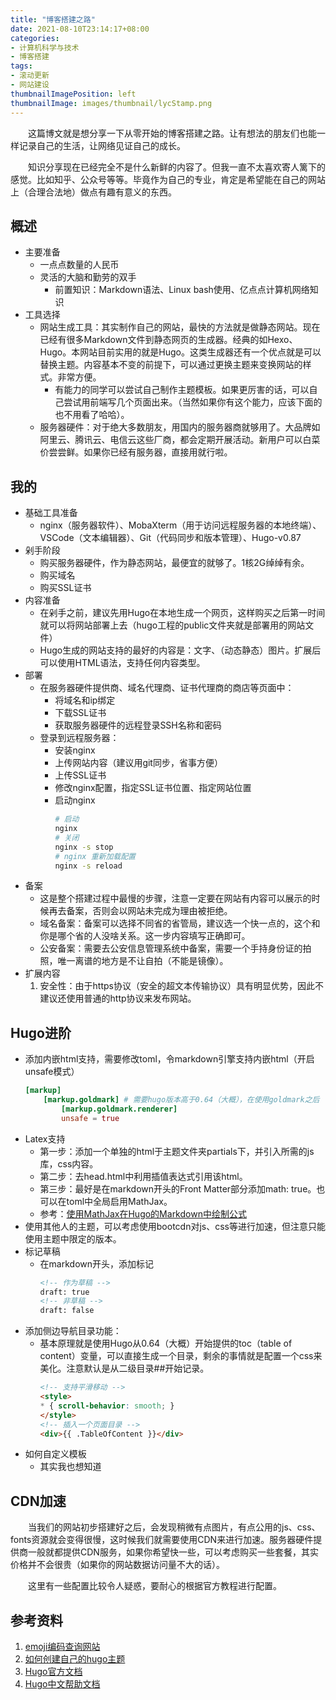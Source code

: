 ```yaml
---
title: "博客搭建之路"
date: 2021-08-10T23:14:17+08:00
categories:
- 计算机科学与技术
- 博客搭建
tags:
- 滚动更新
- 网站建设
thumbnailImagePosition: left
thumbnailImage: images/thumbnail/lycStamp.png
---
```

&emsp;&emsp;这篇博文就是想分享一下从零开始的博客搭建之路。让有想法的朋友们也能一样记录自己的生活，让网络见证自己的成长。
<!--more-->
&emsp;&emsp;知识分享现在已经完全不是什么新鲜的内容了。但我一直不太喜欢寄人篱下的感觉。比如知乎、公众号等等。毕竟作为自己的专业，肯定是希望能在自己的网站上（合理合法地）做点有趣有意义的东西。
## 概述
- 主要准备
    - 一点点数量的人民币
    - 灵活的大脑和勤劳的双手
        - 前置知识：Markdown语法、Linux bash使用、亿点点计算机网络知识
- 工具选择
    - 网站生成工具：其实制作自己的网站，最快的方法就是做静态网站。现在已经有很多Markdown文件到静态网页的生成器。经典的如Hexo、Hugo。本网站目前实用的就是Hugo。这类生成器还有一个优点就是可以替换主题。内容基本不变的前提下，可以通过更换主题来变换网站的样式。非常方便。
        - 有能力的同学可以尝试自己制作主题模板。如果更厉害的话，可以自己尝试用前端写几个页面出来。（当然如果你有这个能力，应该下面的也不用看了哈哈）。
    - 服务器硬件：对于绝大多数朋友，用国内的服务器商就够用了。大品牌如阿里云、腾讯云、电信云这些厂商，都会定期开展活动。新用户可以白菜价尝尝鲜。如果你已经有服务器，直接用就行啦。
## 我的
- 基础工具准备
    - nginx（服务器软件）、MobaXterm（用于访问远程服务器的本地终端）、VSCode（文本编辑器）、Git（代码同步和版本管理）、Hugo-v0.87
- 剁手阶段
    - 购买服务器硬件，作为静态网站，最便宜的就够了。1核2G绰绰有余。
    - 购买域名
    - 购买SSL证书
- 内容准备
    - 在剁手之前，建议先用Hugo在本地生成一个网页，这样购买之后第一时间就可以将网站部署上去（hugo工程的public文件夹就是部署用的网站文件）
    - Hugo生成的网站支持的最好的内容是：文字、（动态静态）图片。扩展后可以使用HTML语法，支持任何内容类型。
- 部署
    - 在服务器硬件提供商、域名代理商、证书代理商的商店等页面中：
        - 将域名和ip绑定 <!-- 查一下绑定时候的几个什么A的区别 -->
        - 下载SSL证书
        - 获取服务器硬件的远程登录SSH名称和密码
    - 登录到远程服务器：
        - 安装nginx
        - 上传网站内容（建议用git同步，省事方便）
        - 上传SSL证书 <!-- 贴一下ssl证书包含的内容 -->
        - 修改nginx配置，指定SSL证书位置、指定网站位置 <!-- 贴一下自己的配置 -->
        - 启动nginx
            ```bash
            # 启动
            nginx
            # 关闭
            nginx -s stop
            # nginx 重新加载配置
            nginx -s reload
            ```
- 备案
    - 这是整个搭建过程中最慢的步骤，注意一定要在网站有内容可以展示的时候再去备案，否则会以网站未完成为理由被拒绝。
    - 域名备案：备案可以选择不同省的省管局，建议选一个快一点的，这个和你是哪个省的人没啥关系。这一步内容填写正确即可。
    - 公安备案：需要去公安信息管理系统中备案，需要一个手持身份证的拍照，唯一离谱的地方是不让自拍（不能是镜像）。
- 扩展内容
    1. 安全性：由于https协议（安全的超文本传输协议）具有明显优势，因此不建议还使用普通的http协议来发布网站。
## Hugo进阶
- 添加内嵌html支持，需要修改toml，令markdown引擎支持内嵌html（开启unsafe模式）
    ```toml
    [markup]
        [markup.goldmark] # 需要hugo版本高于0.64（大概），在使用goldmark之后
            [markup.goldmark.renderer]     
            unsafe = true
    ```
- Latex支持
    - 第一步：添加一个单独的html于主题文件夹partials下，并引入所需的js库，css内容。
    - 第二步：去head.html中利用插值表达式引用该html。
    - 第三步：最好是在markdown开头的Front Matter部分添加math: true。也可以在toml中全局启用MathJax。
    - 参考：[使用MathJax在Hugo的Markdown中绘制公式](https://note.qidong.name/2018/03/hugo-mathjax/)
- 使用其他人的主题，可以考虑使用bootcdn对js、css等进行加速，但注意只能使用主题中限定的版本。
- 标记草稿
    - 在markdown开头，添加标记
        ```md
        <!-- 作为草稿 -->
        draft: true
        <!-- 非草稿 -->
        draft: false
        ```
- 添加侧边导航目录功能：
    - 基本原理就是使用Hugo从0.64（大概）开始提供的toc（table of content）变量，可以直接生成一个目录，剩余的事情就是配置一个css来美化。注意默认是从二级目录##开始记录。
        ```html
        <!-- 支持平滑移动 -->
        <style>
        * { scroll-behavior: smooth; }
        </style>
        <!-- 插入一个页面目录 -->
        <div>{{ .TableOfContent }}</div>
        ```
- 如何自定义模板
    - 其实我也想知道
## CDN加速
&emsp;&emsp;当我们的网站初步搭建好之后，会发现稍微有点图片，有点公用的js、css、fonts资源就会变得很慢，这时候我们就需要使用CDN来进行加速。服务器硬件提供商一般就都提供CDN服务，如果你希望快一些，可以考虑购买一些套餐，其实价格并不会很贵（如果你的网站数据访问量不大的话）。

&emsp;&emsp;这里有一些配置比较令人疑惑，要耐心的根据官方教程进行配置。
<!-- 贴一下自己的配置，尤其是回源那里 -->

## 参考资料
1. [emoji编码查询网站](https://www.webfx.com/tools/emoji-cheat-sheet/)
1. [如何创建自己的hugo主题](https://www.jianshu.com/p/0b9aecff290c)
1. [Hugo官方文档](https://gohugo.io/documentation/)
1. [Hugo中文帮助文档](https://hugo.aiaide.com/)
<!-- nginx原理 -->
<!-- dns解析原理 -->
<!-- https原理 -->
<!-- CDN原理和术语 -->